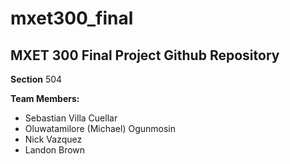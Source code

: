 # mxet300_final

## MXET 300 Final Project Github Repository

**Section** 504

**Team Members:** 
- Sebastian Villa Cuellar
- Oluwatamilore (Michael) Ogunmosin
- Nick Vazquez
- Landon Brown